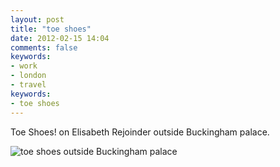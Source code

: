 ```yaml
---
layout: post
title: "toe shoes"
date: 2012-02-15 14:04
comments: false
keywords:
- work
- london
- travel
keywords:
- toe shoes
---
```

Toe Shoes! on Elisabeth Rejoinder outside Buckingham palace.

![toe shoes outside Buckingham palace](http://media.eick.us/media/photographs/2012/2012-02-12/London-63.jpg)

